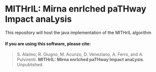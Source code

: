 # MITHrIL: Mirna enrIched paTHway Impact anaLysis

This repository will host the java implementation of the MITHrIL algorithm


#### If you are using this software, please cite:

> S. Alaimo, R. Giugno, M. Acunzo, D. Veneziano, A. Ferro, and A. Pulvirenti. **MITHrIL: Mirna enrIched paTHway Impact anaLysis**. Unpublished.
